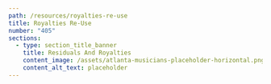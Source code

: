 ```yaml
---
path: /resources/royalties-re-use
title: Royalties Re-Use
number: "405"
sections:
  - type: section_title_banner
    title: Residuals And Royalties
    content_image: /assets/atlanta-musicians-placeholder-horizontal.png
    content_alt_text: placeholder
---
```


